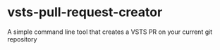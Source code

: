 # vsts-pull-request-creator
A simple command line tool that creates a VSTS PR on your current git repository
